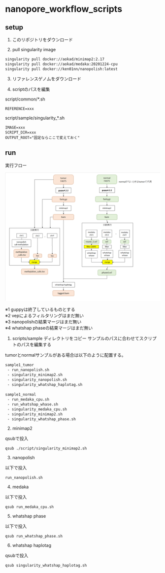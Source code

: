 # nanopore_workflow_scripts

## setup

1. このリポジトリをダウンロード

2. pull singularity image

```
singularity pull docker://aokad/minimap2:2.17
singularity pull docker://aokad/medaka:20201224-cpu
singularity pull docker://ken01nn/nanopolish:latest
```

3. リファレンスゲノムをダウンロード

4. scriptのパスを編集

script/common/*.sh
```
REFERENCE=xxx
```

script/sample/singularity_*.sh
```
IMAGE=xxx
SCRIPT_DIR=xxx
OUTPUT_ROOT="固定ならここで変えておく"
```

## run

実行フロー

<img src="./doc/flow.png" />

※1 guppyは終了しているものとする  
※2 vepによるフィルタリングはまだ無い  
※3 nanopolishの結果マージはまだ無い  
※4 whatshap phaseの結果マージはまだ無い  

1. scripts/sample ディレクトリをコピー
サンプルのパスに合わせてスクリプトのパスを編集する

tumorとnormalサンプルがある場合は以下のように配置する。

```
sample1_tumor
 - run_nanopolish.sh
 - singularity_minimap2.sh
 - singularity_nanopolish.sh
 - singularity_whatshap_haplotag.sh

sample1_normal
 - run_medaka_cpu.sh
 - run_whatshap_whase.sh
 - singularity_medaka_cpu.sh
 - singularity_minimap2.sh
 - singularity_whatshap_phase.sh
```

2. minimap2

qsubで投入

```
qsub ./script/singularity_minimap2.sh
```

3. nanopolish

以下で投入

```
run_nanopolish.sh
```

4. medaka

以下で投入

```
qsub run_medaka_cpu.sh
```

5. whatshap phase

以下で投入

```
qsub run_whatshap_phase.sh
```

6. whatshap haplotag

qsubで投入

```
qsub singularity_whatshap_haplotag.sh
```

